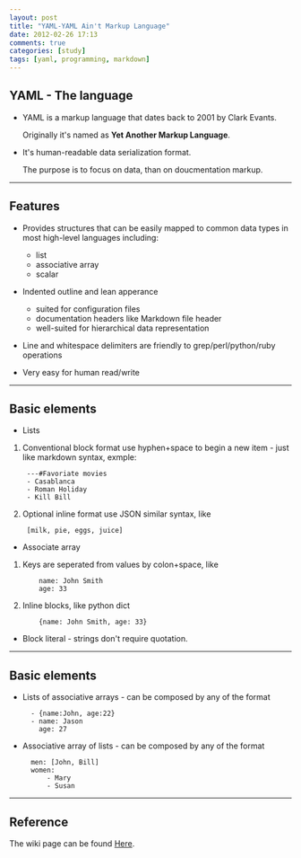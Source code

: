 ```yaml
---
layout: post
title: "YAML-YAML Ain't Markup Language"
date: 2012-02-26 17:13
comments: true
categories: [study]
tags: [yaml, programming, markdown]
---
```


## YAML - The language
* YAML is a markup language that dates back to 2001 by Clark Evants.

    Originally it's named as **Yet Another Markup Language**.

* It's human-readable data serialization format. 

    The purpose is to focus on data, than on doucmentation markup.

------------------------
## Features
* Provides structures that can be easily mapped to common data types in most high-level languages including:
    - list
    - associative array
    - scalar

* Indented outline and lean apperance
    - suited for configuration files
    - documentation headers like Markdown file header
    - well-suited for hierarchical data representation

* Line and whitespace delimiters are friendly to grep/perl/python/ruby operations

* Very easy for human read/write

<!--more-->
----------------------------
## Basic elements
* Lists
1. Conventional block format use hyphen+space to begin a new item - just like markdown syntax, exmple:

        ---#Favoriate movies
        - Casablanca
        - Roman Holiday
        - Kill Bill

2. Optional inline format use JSON similar syntax, like 

        [milk, pie, eggs, juice]


* Associate array
    
1. Keys are seperated from values by colon+space, like 

           name: John Smith
           age: 33

2. Inline blocks, like python dict
        
           {name: John Smith, age: 33}

* Block literal - strings don't require quotation.

----------------------------
## Basic elements
* Lists of associative arrays - can be composed by any of the format
    
        - {name:John, age:22}
        - name: Jason
          age: 27

* Associative array of lists - can be composed by any of the format

        men: [John, Bill]
        women: 
            - Mary
            - Susan

----------------------------
## Reference

The wiki page can be found [Here](http://en.wikipedia.org/wiki/YAML#Lists).


